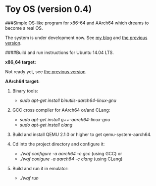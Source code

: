 # Toy OS (version 0.4)
###Simple OS-like program for x86-64 and AArch64 which dreams to become a real OS.

The system is under development now. See [my blog](http://ababo.github.io/toy) and [the previous version](https://github.com/ababo/toy/tree/ver.0.3).

####Build and run instructions for Ubuntu 14.04 LTS.

**x86_64 target:**

Not ready yet, see [the previous version](https://github.com/ababo/toy/tree/ver.0.3)

**AArch64 target:**

1. Binary tools:
   * *sudo apt-get install binutils-aarch64-linux-gnu*

2. GCC cross compiler for AArch64 or/and CLang:
   * *sudo apt-get install g++-aarch64-linux-gnu*
   * *sudo apt-get install clang*

3. Build and install QEMU 2.1.0 or higher to get qemu-system-aarch64.

4. Cd into the project directory and configure it:
   * *./waf configure -a aarch64 -c gcc* (using GCC) or
   * *./waf conigure -a aarch64 -c clang* (using CLang)

5. Build and run it in emulator:
   * *./waf run*
